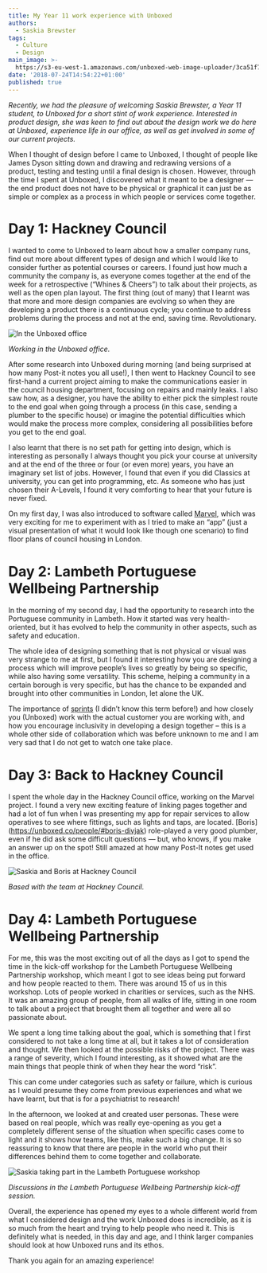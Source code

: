 ```yaml
---
title: My Year 11 work experience with Unboxed
authors:
  - Saskia Brewster
tags:
  - Culture
  - Design
main_image: >-
  https://s3-eu-west-1.amazonaws.com/unboxed-web-image-uploader/3ca51f70c67c453fd76ecd0f73675419.png
date: '2018-07-24T14:54:22+01:00'
published: true
---
```

<i>Recently, we had the pleasure of welcoming Saskia Brewster, a Year 11 student, to Unboxed for a short stint of work experience. Interested in product design, she was keen to find out about the design work we do here at Unboxed, experience life in our office, as well as get involved in some of our current projects.</i>

When I thought of design before I came to Unboxed, I thought of people like James Dyson sitting down and drawing and redrawing versions of a product, testing and testing until a final design is chosen. However, through the time I spent at Unboxed, I discovered what it meant to be a designer — the end product does not have to be physical or graphical it can just be as simple or complex as a process in which people or services come together.

# Day 1: Hackney Council

I wanted to come to Unboxed to learn about how a smaller company runs, find out more about different types of design and which I would like to consider further as potential courses or careers. I found just how much a community the company is, as everyone comes together at the end of the week for a retrospective (“Whines & Cheers”) to talk about their projects, as well as the open plan layout. The first thing (out of many) that I learnt was that more and more design companies are evolving so when they are developing a product there is a continuous cycle; you continue to address problems during the process and not at the end, saving time. Revolutionary. 

![In the Unboxed office](https://s3-eu-west-1.amazonaws.com/unboxed-web-image-uploader/0faaaba31e0076508e0da6db541553c8.JPG)

<i>Working in the Unboxed office.</i>

After some research into Unboxed during morning (and being surprised at how many Post-it notes you all use!), I then went to Hackney Council to see first-hand a current project aiming to make the communications easier in the council housing department, focusing on repairs and mainly leaks. I also saw how, as a designer, you have the ability to either pick the simplest route to the end goal when going through a process (in this case, sending a plumber to the specific house) or imagine the potential difficulties which would make the process more complex, considering all possibilities before you get to the end goal. 

I also learnt that there is no set path for getting into design, which is interesting as personally I always thought you pick your course at university and at the end of the three or four (or even more) years, you have an imaginary set list of jobs. However, I found that even if you did Classics at university, you can get into programming, etc. As someone who has just chosen their A-Levels, I found it very comforting to hear that your future is never fixed.

On my first day, I was also introduced to software called [Marvel](https://marvelapp.com), which was very exciting for me to experiment with as I tried to make an “app” (just a visual presentation of what it would look like though one scenario) to find floor plans of council housing in London.

# Day 2: Lambeth Portuguese Wellbeing Partnership

In the morning of my second day, I had the opportunity to research into the Portuguese community in Lambeth. How it started was very health-oriented, but it has evolved to help the community in other aspects, such as safety and education.

The whole idea of designing something that is not physical or visual was very strange to me at first, but I found it interesting how you are designing a process which will improve people’s lives so greatly by being so specific, while also having some versatility. This scheme, helping a community in a certain borough is very specific, but has the chance to be expanded and brought into other communities in London, let alone the UK.

The importance of [sprints](https://www.scrum.org/resources/what-is-a-sprint-in-scrum) (I didn’t know this term before!) and how closely you (Unboxed) work with the actual customer you are working with, and how you encourage inclusivity in developing a design together – this is a whole other side of collaboration which was before unknown to me and I am very sad that I do not get to watch one take place.

# Day 3: Back to Hackney Council

I spent the whole day in the Hackney Council office, working on the Marvel project. I found a very new exciting feature of linking pages together and had a lot of fun when I was presenting my app for repair services to allow operatives to see where fittings, such as lights and taps, are located. \[Boris](https://unboxed.co/people/#boris-divjak) role-played a very good plumber, even if he did ask some difficult questions — but, who knows, if you make an answer up on the spot! Still amazed at how many Post-It notes get used in the office.

![Saskia and Boris at Hackney Council](https://s3-eu-west-1.amazonaws.com/unboxed-web-image-uploader/fae2cf2ee3b6defac693500208dd2a73.JPG)

<i>Based with the team at Hackney Council.</i>

# 

# Day 4: Lambeth Portuguese Wellbeing Partnership

For me, this was the most exciting out of all the days as I got to spend the time in the kick-off workshop for the Lambeth Portuguese Wellbeing Partnership workshop, which meant I got to see ideas being put forward and how people reacted to them. There was around 15 of us in this workshop. Lots of people worked in charities or services, such as the NHS. It was an amazing group of people, from all walks of life, sitting in one room to talk about a project that brought them all together and were all so passionate about.

We spent a long time talking about the goal, which is something that I first considered to not take a long time at all, but it takes a lot of consideration and thought. We then looked at the possible risks of the project. There was a range of severity, which I found interesting, as it showed what are the main things that people think of when they hear the word “risk”. 

This can come under categories such as safety or failure, which is curious as I would presume they come from previous experiences and what we have learnt, but that is for a psychiatrist to research!

In the afternoon, we looked at and created user personas. These were based on real people, which was really eye-opening as you get a completely different sense of the situation when specific cases come to light and it shows how teams, like this, make such a big change. It is so reassuring to know that there are people in the world who put their differences behind them to come together and collaborate.

![Saskia taking part in the Lambeth Portuguese workshop](https://s3-eu-west-1.amazonaws.com/unboxed-web-image-uploader/49487fc094fcac87afafb428aa5a2fdd.JPG)

<i>Discussions in the Lambeth Portuguese Wellbeing Partnership kick-off session.</i>

Overall, the experience has opened my eyes to a whole different world from what I considered design and the work Unboxed does is incredible, as it is so much from the heart and trying to help people who need it. This is definitely what is needed, in this day and age, and I think larger companies should look at how Unboxed runs and its ethos. 

Thank you again for an amazing experience!
